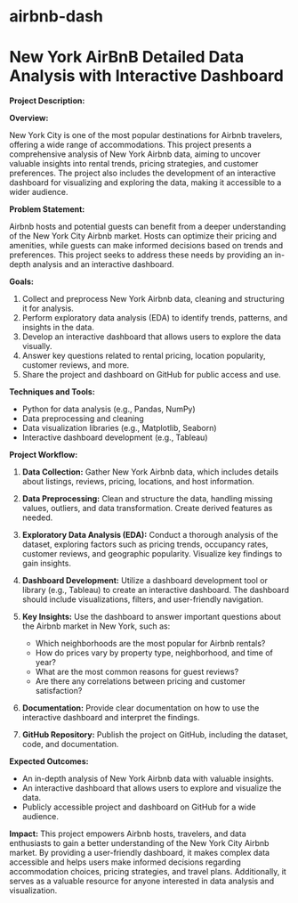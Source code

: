 # airbnb-dash
# New York AirBnB Detailed Data Analysis with Interactive Dashboard

**Project Description:**

**Overview:**

New York City is one of the most popular destinations for Airbnb travelers, offering a wide range of accommodations. This project presents a comprehensive analysis of New York Airbnb data, aiming to uncover valuable insights into rental trends, pricing strategies, and customer preferences. 
The project also includes the development of an interactive dashboard for visualizing and exploring the data, making it accessible to a wider audience.

**Problem Statement:**

Airbnb hosts and potential guests can benefit from a deeper understanding of the New York City Airbnb market. Hosts can optimize their pricing and amenities, while guests can make informed decisions based on trends and preferences. 
This project seeks to address these needs by providing an in-depth analysis and an interactive dashboard.

**Goals:**

1. Collect and preprocess New York Airbnb data, cleaning and structuring it for analysis.
2. Perform exploratory data analysis (EDA) to identify trends, patterns, and insights in the data.
3. Develop an interactive dashboard that allows users to explore the data visually.
4. Answer key questions related to rental pricing, location popularity, customer reviews, and more.
5. Share the project and dashboard on GitHub for public access and use.

**Techniques and Tools:**

- Python for data analysis (e.g., Pandas, NumPy)
- Data preprocessing and cleaning
- Data visualization libraries (e.g., Matplotlib, Seaborn)
- Interactive dashboard development (e.g., Tableau)

**Project Workflow:**

1. **Data Collection:** Gather New York Airbnb data, which includes details about listings, reviews, pricing, locations, and host information.

2. **Data Preprocessing:** Clean and structure the data, handling missing values, outliers, and data transformation. Create derived features as needed.

3. **Exploratory Data Analysis (EDA):** Conduct a thorough analysis of the dataset, exploring factors such as pricing trends, occupancy rates, customer reviews, and geographic popularity. Visualize key findings to gain insights.

4. **Dashboard Development:** Utilize a dashboard development tool or library (e.g., Tableau) to create an interactive dashboard. The dashboard should include visualizations, filters, and user-friendly navigation.

5. **Key Insights:** Use the dashboard to answer important questions about the Airbnb market in New York, such as:
   - Which neighborhoods are the most popular for Airbnb rentals?
   - How do prices vary by property type, neighborhood, and time of year?
   - What are the most common reasons for guest reviews?
   - Are there any correlations between pricing and customer satisfaction?

6. **Documentation:** Provide clear documentation on how to use the interactive dashboard and interpret the findings.

7. **GitHub Repository:** Publish the project on GitHub, including the dataset, code, and documentation.

**Expected Outcomes:**
- An in-depth analysis of New York Airbnb data with valuable insights.
- An interactive dashboard that allows users to explore and visualize the data.
- Publicly accessible project and dashboard on GitHub for a wide audience.

**Impact:**
This project empowers Airbnb hosts, travelers, and data enthusiasts to gain a better understanding of the New York City Airbnb market. 
By providing a user-friendly dashboard, it makes complex data accessible and helps users make informed decisions regarding accommodation choices, pricing strategies, and travel plans. 
Additionally, it serves as a valuable resource for anyone interested in data analysis and visualization.
